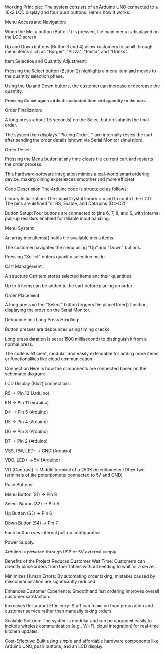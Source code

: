 Working Principle::
The system consists of an Arduino UNO connected to a 16x2 LCD display and four push buttons. Here's how it works:

Menu Access and Navigation:

When the Menu button (Button 1) is pressed, the main menu is displayed on the LCD screen.

Up and Down buttons (Button 3 and 4) allow customers to scroll through menu items such as "Burger", "Pizza", "Pasta", and "Drinks".

Item Selection and Quantity Adjustment:

Pressing the Select button (Button 2) highlights a menu item and moves to the quantity selection phase.

Using the Up and Down buttons, the customer can increase or decrease the quantity.

Pressing Select again adds the selected item and quantity to the cart.

Order Finalization:

A long press (about 1.5 seconds) on the Select button submits the final order.

The system then displays "Placing Order..." and internally resets the cart after sending the order details (shown via Serial Monitor simulation).

Order Reset:

Pressing the Menu button at any time clears the current cart and restarts the order process.

This hardware-software integration mimics a real-world smart ordering device, making dining experiences smoother and more efficient.

Code Description
The Arduino code is structured as follows:

Library Initialization:
The LiquidCrystal library is used to control the LCD. The pins are defined for RS, Enable, and Data pins (D4–D7).

Button Setup:
Four buttons are connected to pins 6, 7, 8, and 9, with internal pull-up resistors enabled for reliable input handling.

Menu System:

An array menuItems[] holds the available menu items.

The customer navigates the menu using "Up" and "Down" buttons.

Pressing "Select" enters quantity selection mode.

Cart Management:

A structure CartItem stores selected items and their quantities.

Up to 5 items can be added to the cart before placing an order.

Order Placement:

A long press on the "Select" button triggers the placeOrder() function, displaying the order on the Serial Monitor.

Debounce and Long Press Handling:

Button presses are debounced using timing checks.

Long press duration is set at 1500 milliseconds to distinguish it from a normal press.

The code is efficient, modular, and easily extendable for adding more items or functionalities like cloud communication.

Connection
Here is how the components are connected based on the schematic diagram:

LCD Display (16x2) connections:

RS → Pin 12 (Arduino)

EN → Pin 11 (Arduino)

D4 → Pin 5 (Arduino)

D5 → Pin 4 (Arduino)

D6 → Pin 3 (Arduino)

D7 → Pin 2 (Arduino)

VSS, RW, LED- → GND (Arduino)

VDD, LED+ → 5V (Arduino)

VO (Contrast) → Middle terminal of a 250K potentiometer
(Other two terminals of the potentiometer connected to 5V and GND)

Push Buttons:

Menu Button (S1) → Pin 8

Select Button (S2) → Pin 9

Up Button (S3) → Pin 6

Down Button (S4) → Pin 7

Each button uses internal pull-up configuration.

Power Supply:

Arduino is powered through USB or 5V external supply.

Benefits of the Project
Reduces Customer Wait Time:
Customers can directly place orders from their tables without needing to wait for a server.

Minimizes Human Errors:
By automating order taking, mistakes caused by miscommunication are significantly reduced.

Enhances Customer Experience:
Smooth and fast ordering improves overall customer satisfaction.

Increases Restaurant Efficiency:
Staff can focus on food preparation and customer service rather than manually taking orders.

Scalable Solution:
The system is modular and can be upgraded easily to include wireless communication (e.g., Wi-Fi, cloud integration) for real-time kitchen updates.

Cost-Effective:
Built using simple and affordable hardware components like Arduino UNO, push buttons, and an LCD display.
